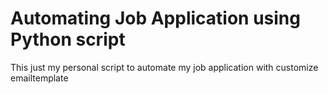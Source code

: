 # Automating Job Application using Python script

This just my personal script to automate my job application with customize emailtemplate
